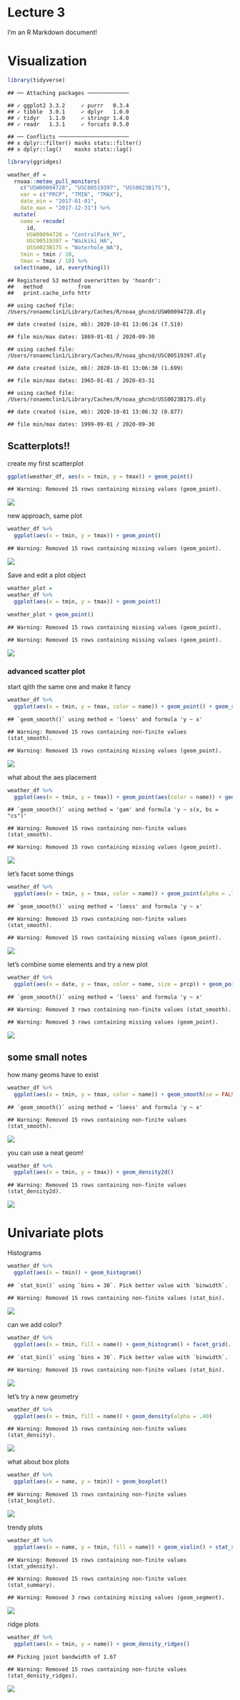 Lecture 3
================

I’m an R Markdown document\!

# Visualization

``` r
library(tidyverse)
```

    ## ── Attaching packages ─────────────

    ## ✓ ggplot2 3.3.2     ✓ purrr   0.3.4
    ## ✓ tibble  3.0.1     ✓ dplyr   1.0.0
    ## ✓ tidyr   1.1.0     ✓ stringr 1.4.0
    ## ✓ readr   1.3.1     ✓ forcats 0.5.0

    ## ── Conflicts ──────────────────────
    ## x dplyr::filter() masks stats::filter()
    ## x dplyr::lag()    masks stats::lag()

``` r
library(ggridges)
```

``` r
weather_df = 
  rnoaa::meteo_pull_monitors(
    c("USW00094728", "USC00519397", "USS0023B17S"),
    var = c("PRCP", "TMIN", "TMAX"), 
    date_min = "2017-01-01",
    date_max = "2017-12-31") %>%
  mutate(
    name = recode(
      id, 
      USW00094728 = "CentralPark_NY", 
      USC00519397 = "Waikiki_HA",
      USS0023B17S = "Waterhole_WA"),
    tmin = tmin / 10,
    tmax = tmax / 10) %>%
  select(name, id, everything())
```

    ## Registered S3 method overwritten by 'hoardr':
    ##   method           from
    ##   print.cache_info httr

    ## using cached file: /Users/ronaemclin1/Library/Caches/R/noaa_ghcnd/USW00094728.dly

    ## date created (size, mb): 2020-10-01 13:06:24 (7.519)

    ## file min/max dates: 1869-01-01 / 2020-09-30

    ## using cached file: /Users/ronaemclin1/Library/Caches/R/noaa_ghcnd/USC00519397.dly

    ## date created (size, mb): 2020-10-01 13:06:30 (1.699)

    ## file min/max dates: 1965-01-01 / 2020-03-31

    ## using cached file: /Users/ronaemclin1/Library/Caches/R/noaa_ghcnd/USS0023B17S.dly

    ## date created (size, mb): 2020-10-01 13:06:32 (0.877)

    ## file min/max dates: 1999-09-01 / 2020-09-30

## Scatterplots\!\!

create my first scatterplot

``` r
ggplot(weather_df, aes(x = tmin, y = tmax)) + geom_point()
```

    ## Warning: Removed 15 rows containing missing values (geom_point).

![](template_files/figure-gfm/unnamed-chunk-3-1.png)<!-- -->

new approach, same plot

``` r
weather_df %>% 
  ggplot(aes(x = tmin, y = tmax)) + geom_point()
```

    ## Warning: Removed 15 rows containing missing values (geom_point).

![](template_files/figure-gfm/unnamed-chunk-4-1.png)<!-- -->

Save and edit a plot object

``` r
weather_plot = 
weather_df %>% 
  ggplot(aes(x = tmin, y = tmax)) + geom_point()

weather_plot + geom_point()
```

    ## Warning: Removed 15 rows containing missing values (geom_point).
    
    ## Warning: Removed 15 rows containing missing values (geom_point).

![](template_files/figure-gfm/unnamed-chunk-5-1.png)<!-- -->

### advanced scatter plot

start qjith the same one and make it fancy

``` r
weather_df %>% 
  ggplot(aes(x = tmin, y = tmax, color = name)) + geom_point() + geom_smooth(se = FALSE)
```

    ## `geom_smooth()` using method = 'loess' and formula 'y ~ x'

    ## Warning: Removed 15 rows containing non-finite values (stat_smooth).

    ## Warning: Removed 15 rows containing missing values (geom_point).

![](template_files/figure-gfm/unnamed-chunk-6-1.png)<!-- -->

what about the aes placement

``` r
weather_df %>% 
  ggplot(aes(x = tmin, y = tmax)) + geom_point(aes(color = name)) + geom_smooth()
```

    ## `geom_smooth()` using method = 'gam' and formula 'y ~ s(x, bs = "cs")'

    ## Warning: Removed 15 rows containing non-finite values (stat_smooth).

    ## Warning: Removed 15 rows containing missing values (geom_point).

![](template_files/figure-gfm/unnamed-chunk-7-1.png)<!-- -->

let’s facet some things

``` r
weather_df %>% 
  ggplot(aes(x = tmin, y = tmax, color = name)) + geom_point(alpha = .7) + geom_smooth(se = FALSE, size = 2) + facet_grid(. ~ name)
```

    ## `geom_smooth()` using method = 'loess' and formula 'y ~ x'

    ## Warning: Removed 15 rows containing non-finite values (stat_smooth).

    ## Warning: Removed 15 rows containing missing values (geom_point).

![](template_files/figure-gfm/unnamed-chunk-8-1.png)<!-- -->

let’s combine some elements and try a new plot

``` r
weather_df %>% 
  ggplot(aes(x = date, y = tmax, color = name, size = prcp)) + geom_point(alpha = .5) + geom_smooth(se = FALSE) + facet_grid(. ~ name)
```

    ## `geom_smooth()` using method = 'loess' and formula 'y ~ x'

    ## Warning: Removed 3 rows containing non-finite values (stat_smooth).

    ## Warning: Removed 3 rows containing missing values (geom_point).

![](template_files/figure-gfm/unnamed-chunk-9-1.png)<!-- -->

## some small notes

how many geoms have to exist

``` r
weather_df %>% 
  ggplot(aes(x = tmin, y = tmax, color = name)) + geom_smooth(se = FALSE)
```

    ## `geom_smooth()` using method = 'loess' and formula 'y ~ x'

    ## Warning: Removed 15 rows containing non-finite values (stat_smooth).

![](template_files/figure-gfm/unnamed-chunk-10-1.png)<!-- -->

you can use a neat geom\!

``` r
weather_df %>% 
  ggplot(aes(x = tmin, y = tmax)) + geom_density2d()
```

    ## Warning: Removed 15 rows containing non-finite values (stat_density2d).

![](template_files/figure-gfm/unnamed-chunk-11-1.png)<!-- -->

# Univariate plots

Histograms

``` r
weather_df %>% 
  ggplot(aes(x = tmin)) + geom_histogram()
```

    ## `stat_bin()` using `bins = 30`. Pick better value with `binwidth`.

    ## Warning: Removed 15 rows containing non-finite values (stat_bin).

![](template_files/figure-gfm/unnamed-chunk-12-1.png)<!-- -->

can we add color?

``` r
weather_df %>% 
  ggplot(aes(x = tmin, fill = name)) + geom_histogram() + facet_grid(. ~ name)
```

    ## `stat_bin()` using `bins = 30`. Pick better value with `binwidth`.

    ## Warning: Removed 15 rows containing non-finite values (stat_bin).

![](template_files/figure-gfm/unnamed-chunk-13-1.png)<!-- -->

let’s try a new geometry

``` r
weather_df %>% 
  ggplot(aes(x = tmin, fill = name)) + geom_density(alpha = .40)
```

    ## Warning: Removed 15 rows containing non-finite values (stat_density).

![](template_files/figure-gfm/unnamed-chunk-14-1.png)<!-- -->

what about box plots

``` r
weather_df %>% 
  ggplot(aes(x = name, y = tmin)) + geom_boxplot()
```

    ## Warning: Removed 15 rows containing non-finite values (stat_boxplot).

![](template_files/figure-gfm/unnamed-chunk-15-1.png)<!-- -->

trendy plots

``` r
weather_df %>% 
  ggplot(aes(x = name, y = tmin, fill = name)) + geom_violin() + stat_summary(fun = median)
```

    ## Warning: Removed 15 rows containing non-finite values (stat_ydensity).

    ## Warning: Removed 15 rows containing non-finite values (stat_summary).

    ## Warning: Removed 3 rows containing missing values (geom_segment).

![](template_files/figure-gfm/unnamed-chunk-16-1.png)<!-- -->

ridge plots

``` r
weather_df %>% 
  ggplot(aes(x = tmin, y = name)) + geom_density_ridges()
```

    ## Picking joint bandwidth of 1.67

    ## Warning: Removed 15 rows containing non-finite values (stat_density_ridges).

![](template_files/figure-gfm/unnamed-chunk-17-1.png)<!-- -->
